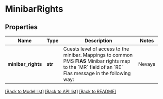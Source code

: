 # MinibarRights

## Properties
Name | Type | Description | Notes
------------ | ------------- | ------------- | -------------
**minibar_rights** | **str** | Guests level of access to the minibar. Mappings to common PMS  **FIAS**  Minibar rights map to the &#x60;MR&#x60; field of an &#x60;RE&#x60; Fias message in the following way:  | Nevaya   | Fias | Description            | |----------|------|------------------------| | locked   | ML   | Lock minibar           | | unlocked | MU   | Unlock minibar         | | normal   | MN   | Minibar normal vending | | [optional] [default to 'normal']

[[Back to Model list]](../README.md#documentation-for-models) [[Back to API list]](../README.md#documentation-for-api-endpoints) [[Back to README]](../README.md)

